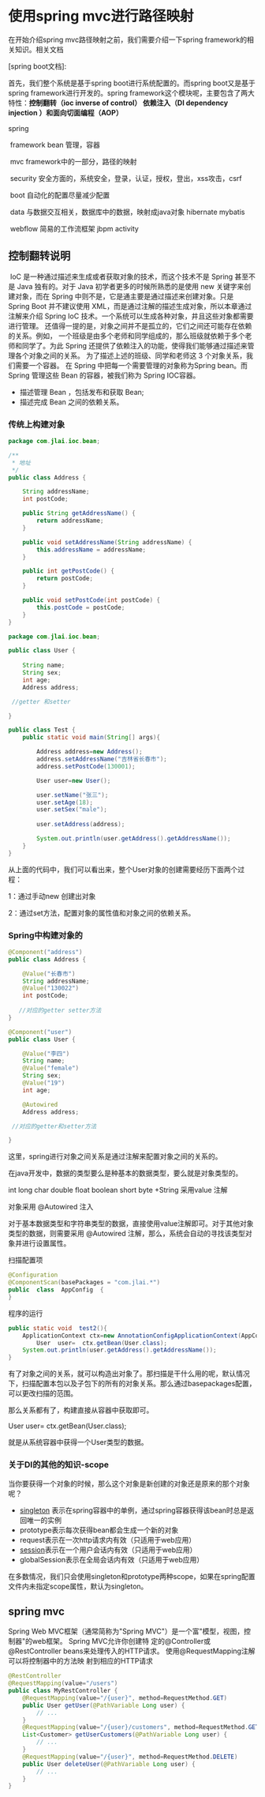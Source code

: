 # 使用spring mvc进行路径映射

在开始介绍spring mvc路径映射之前，我们需要介绍一下spring framework的相关知识。相关文档

[spring boot文档]: 

首先，我们整个系统是基于spring boot进行系统配置的。而spring boot又是基于spring framework进行开发的。spring framework这个模块呢，主要包含了两大特性：**控制翻转（ioc  inverse of control）  依赖注入（DI  dependency injection ）**和**面向切面编程（AOP）**  



spring  

​	framework  bean 管理，容器

​	mvc framework中的一部分，路径的映射

​	security 安全方面的，系统安全，登录，认证，授权，登出，xss攻击，csrf

​	boot 自动化的配置尽量减少配置

​	data 与数据交互相关，数据库中的数据，映射成java对象  hibernate  mybatis

​	webflow 简易的工作流框架  jbpm  activity

## 控制翻转说明



​	IoC 是一种通过描述来生成或者获取对象的技术，而这个技术不是 Spring 甚至不是 Java 独有的。对于 Java 初学者更多的时候所熟悉的是使用 new 关键字来创建对象，而在 Spring 中则不是，它是通主要是通过描述来创建对象。只是 Spring Boot 并不建议使用 XML，而是通过注解的描述生成对象，所以本章通过注解来介绍 Spring IoC 技术。一个系统可以生成各种对象，井且这些对象都需要进行管理。  还值得一提的是，对象之间并不是孤立的，它们之间还可能存在依赖的关系。例如， 一个班级是由多个老师和同学组成的，那么班级就依赖于多个老师和同学了。为此 Spring 还提供了依赖注入的功能，使得我们能够通过描述来管理各个对象之间的关系。
​	为了描述上述的班级、同学和老师这 3 个对象关系，我们需要一个容器。  在 Spring 中把每一个需要管理的对象称为Spring bean。而 Spring 管理这些 Bean 的容器，被我们称为 Spring IOC容器。

- 描述管理 Bean ，包括发布和获取 Bean;
- 描述完成 Bean 之间的依赖关系。

### 传统上构建对象

```java
package com.jlai.ioc.bean;

/**
 * 地址
 */
public class Address {

    String addressName;
    int postCode;

    public String getAddressName() {
        return addressName;
    }

    public void setAddressName(String addressName) {
        this.addressName = addressName;
    }

    public int getPostCode() {
        return postCode;
    }

    public void setPostCode(int postCode) {
        this.postCode = postCode;
    }
}
```



```java
package com.jlai.ioc.bean;

public class User {
    
    String name;
    String sex;
    int age;
    Address address;

 //getter 和setter

}
```

```java
public class Test {
    public static void main(String[] args){

        Address address=new Address();
        address.setAddressName("吉林省长春市");
        address.setPostCode(130001);

        User user=new User();

        user.setName("张三");
        user.setAge(18);
        user.setSex("male");
        
        user.setAddress(address);

        System.out.println(user.getAddress().getAddressName());
    }
}
```



从上面的代码中，我们可以看出来，整个User对象的创建需要经历下面两个过程：

1：通过手动new 创建出对象

2：通过set方法，配置对象的属性值和对象之间的依赖关系。



### Spring中构建对象的



```java
@Component("address")
public class Address {

    @Value("长春市")
    String addressName;
    @Value("130022")
    int postCode;
    
   //对应的getter setter方法 
}
```



```java
@Component("user")
public class User {

    @Value("李四")
    String name;
    @Value("female")
    String sex;
    @Value("19")
    int age;

    @Autowired
    Address address;

 //对应的getter和setter方法

}
```

这里，spring进行对象之间关系是通过注解来配置对象之间的关系的。

在java开发中，数据的类型要么是种基本的数据类型，要么就是对象类型的。

int long char  double float boolean short   byte  +String  采用value 注解

对象采用 @Autowired 注入

对于基本数据类型和字符串类型的数据，直接使用value注解即可。对于其他对象类型的数据，则需要采用 @Autowired 注解，那么，系统会自动的寻找该类型对象并进行设置属性。

扫描配置项

```java
@Configuration
@ComponentScan(basePackages = "com.jlai.*")
public  class  AppConfig  {
}
```

程序的运行

```java
public static void  test2(){
    ApplicationContext ctx=new AnnotationConfigApplicationContext(AppConfig.class);
        User  user=  ctx.getBean(User.class);
    System.out.println(user.getAddress().getAddressName());
}
```

有了对象之间的关系，就可以构造出对象了。那扫描是干什么用的呢，默认情况下，扫描配置本包以及子包下的所有的对象关系。那么通过basepackages配置，可以更改扫描的范围。



那么关系都有了，构建直接从容器中获取即可。

 User  user=  ctx.getBean(User.class); 

就是从系统容器中获得一个User类型的数据。

### 关于DI的其他的知识-scope

当你要获得一个对象的时候，那么这个对象是新创建的对象还是原来的那个对象呢？



- [singleton](https://so.csdn.net/so/search?q=singleton&spm=1001.2101.3001.7020) 表示在spring容器中的单例，通过spring容器获得该bean时总是返回唯一的实例
- prototype表示每次获得bean都会生成一个新的对象
- request表示在一次http请求内有效（只适用于web应用）
- [session](https://so.csdn.net/so/search?q=session&spm=1001.2101.3001.7020)表示在一个用户会话内有效（只适用于web应用）
- globalSession表示在全局会话内有效（只适用于web应用）

 在多数情况，我们只会使用singleton和prototype两种scope，如果在spring配置文件内未指定scope属性，默认为singleton。



## spring mvc

Spring Web MVC框架（通常简称为"Spring MVC"）是一个富"模型，视图，控制器"的web框架。 Spring MVC允许你创建特
定的@Controller或@RestController beans来处理传入的HTTP请求。 使用@RequestMapping注解可以将控制器中的方法映
射到相应的HTTP请求

```java
@RestController
@RequestMapping(value="/users")
public class MyRestController {
    @RequestMapping(value="/{user}", method=RequestMethod.GET)
    public User getUser(@PathVariable Long user) {
        // ...
    }
    @RequestMapping(value="/{user}/customers", method=RequestMethod.GET)
    List<Customer> getUserCustomers(@PathVariable Long user) {
        // ...
    }
    @RequestMapping(value="/{user}", method=RequestMethod.DELETE)
    public User deleteUser(@PathVariable Long user) {
        // ...
    }
}
```



